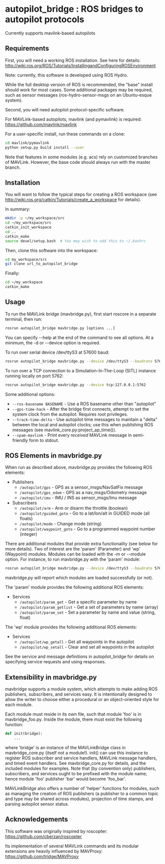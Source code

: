 # autopilot\_bridge : ROS bridges to autopilot protocols

Currently supports mavlink-based autopilots

## Requirements

First, you will need a working ROS installation. See here for details:
http://wiki.ros.org/ROS/Tutorials/InstallingandConfiguringROSEnvironment

Note: currently, this software is developed using ROS Hydro.

While the full desktop version of ROS is recommended, the "base" install
should work for most cases. Some additional packages may be required,
such as sensor messages (ros-hydro-sensor-msgs on an Ubuntu-esque system).

Second, you will need autopilot protocol-specific software.

For MAVLink-based autopilots, mavlink (and pymavlink) is required:
https://github.com/mavlink/mavlink

For a user-specific install, run these commands on a clone:

```bash
cd mavlink/pymavlink
python setup.py build install --user
```

Note that features in some modules (e.g. acs) rely on customized branches
of MAVLink. However, the base code should always run with the master branch.

## Installation

You will want to follow the typical steps for creating a ROS workspace
(see http://wiki.ros.org/catkin/Tutorials/create_a_workspace for details).

In summary:

```bash
mkdir -p ~/my_workspace/src
cd ~/my_workspace/src
catkin_init_workspace
cd ..
catkin_make
source devel/setup.bash  # You may wish to add this to ~/.bashrc
```
        
Then, clone this software into the workspace:

```bash
cd my_workspace/src
git clone url_to_autopilot_bridge
```

Finally:

```bash
cd ~/my_workspace
catkin_make
```

## Usage

To run the MAVLink bridge (mavbridge.py), first start roscore in a separate terminal, then run:

```bash
rosrun autopilot_bridge mavbridge.py [options ...]
```

You can specify --help at the end of the command to see all options.
At a minimum, the -d or --device option is required.

To run over serial device /dev/ttyS3 at 57600 baud:

```bash
rosrun autopilot_bridge mavbridge.py --device /dev/ttyS3 --baudrate 57600
```

To run over a TCP connection to a Simulation-In-The-Loop (SITL) instance running
locally on port 5762:

```bash
rosrun autopilot_bridge mavbridge.py --device tcp:127.0.0.1:5762
```

Some additional options:

* `--ros-basename BASENAME` - Use a ROS basename other than "autopilot"
* `--gps-time-hack` - After the bridge first connects, attempt to set the system clock from the autopilot. Requires root privileges.
* `--track-time-delta` - Use autopilot time messages to maintain a "delta" between the local and autopilot clocks; use this when publishing ROS messages (see mavlink\_core.py:project\_ap\_time()).
* `--spam-mavlink` - Print every _received_ MAVLink message in semi-friendly form to stdout.

## ROS Elements in mavbridge.py

When run as described above, mavbridge.py provides the following ROS elements:

* Publishers
  * `/autopilot/gps` - GPS as a sensor\_msgs/NavSatFix message
  * `/autopilot/gps_odom` - GPS as a nav\_msgs/Odometry message
  * `/autopilot/imu` - IMU / INS as sensor\_msgs/Imu message
* Subscribers
  * `/autopilot/arm` - Arm or disarm the throttle (boolean)
  * `/autopilot/guided_goto` - Go to a lat/lon/alt in GUIDED mode (all floats)
  * `/autopilot/mode` - Change mode (string)
  * `/autopilot/waypoint_goto` - Go to a programmed waypoint number (integer)

There are additional modules that provide extra functionality (see below for more details).
Two of interest are the 'param' (Parameter) and 'wp' (Waypoint) modules.
Modules can be loaded with the -m or --module option. For instance, to run mavbridge.py
with the 'param' module:

```bash
rosrun autopilot_bridge mavbridge.py --device /dev/ttyS3 --baudrate 57600 --module param
```

mavbridge.py will report which modules are loaded successfully (or not).

The 'param' module provides the following additional ROS elements:

* Services
  * `/autopilot/param_get` - Get a specific parameter by name
  * `/autopilot/param_getlist` - Get a set of parameters by name (array)
  * `/autopilot/param_set` - Set a parameter by name and value (string, float)

The 'wp' module provides the following additional ROS elements:

* Services
  * `/autopilot/wp_getall` - Get all waypoints in the autopilot
  * `/autopilot/wp_setall` - Clear and set all waypoints in the autopilot

See the service and message definitions in autopilot\_bridge for details
on specifying service requests and using responses.

## Extensibility in mavbridge.py

mavbridge supports a module system, which attempts to make adding ROS publishers,
subscribers, and services easy. It is intentionally designed to allow the writer
to choose either a procedural or an object-oriented style for each module.

Each module must reside in its own file, such that module 'foo' is in mavbridge\_foo.py.
Inside the module, there must exist the following function:

```python
def init(bridge):
    ...
```

where 'bridge' is an instance of the MAVLinkBridge class in mavbridge\_core.py
(itself not a module!).
init() can use this instance to register ROS subscriber and service handlers,
MAVLink message handlers, and timed event handlers. See mavbridge\_core.py for
details, and the included modules for examples.
Note that (by convention only) publishers, subscribers, and services ought
to be prefixed with the module name; hence module 'foo' publisher 'bar'
would become 'foo\_bar'.

MAVLinkBridge also offers a number of 'helper' functions for modules, such
as managing the creation of ROS publishers (a publisher to a common topic
and type may be shared across modules), projection of time stamps, and 
parsing autopilot sensor status.

## Acknowledgements

This software was originally inspired by roscopter:
https://github.com/cberzan/roscopter

Its implementation of several MAVLink commands and its modular extensions are heavily influenced by MAVProxy:
https://github.com/tridge/MAVProxy

